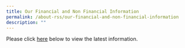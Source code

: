```yaml
---
title: Our Financial and Non Financial Information
permalink: /about-rss/our-financial-and-non-financial-information
description: ""
---
```

Please click [here](https://redswastika.moe.edu.sg/qql/slot/u530/2021/About%20RSS/Our%20Financial_Non-Financial%20Information/Financial%20%20Non%20Financial%20Information.pdf) below to view the latest information.